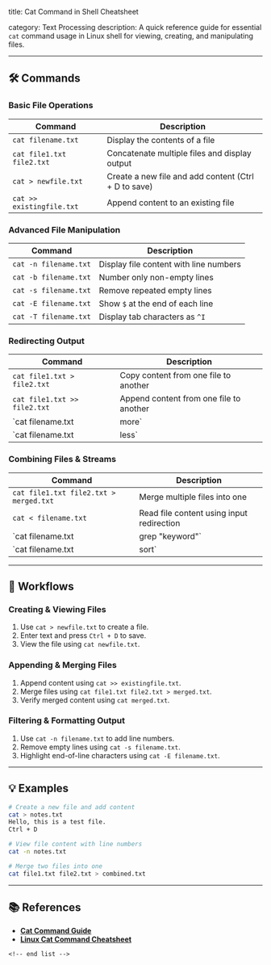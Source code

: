 title: Cat Command in Shell Cheatsheet

category: Text Processing
description: A quick reference guide for essential `cat` command usage in Linux shell for viewing, creating, and manipulating files.

---

## 🛠️ Commands

### **Basic File Operations**

| Command                     | Description                                          |
| --------------------------- | ---------------------------------------------------- |
| `cat filename.txt`        | Display the contents of a file                       |
| `cat file1.txt file2.txt` | Concatenate multiple files and display output        |
| `cat > newfile.txt`       | Create a new file and add content (Ctrl + D to save) |
| `cat >> existingfile.txt` | Append content to an existing file                   |

### **Advanced File Manipulation**

| Command                 | Description                            |
| ----------------------- | -------------------------------------- |
| `cat -n filename.txt` | Display file content with line numbers |
| `cat -b filename.txt` | Number only non-empty lines            |
| `cat -s filename.txt` | Remove repeated empty lines            |
| `cat -E filename.txt` | Show `$` at the end of each line     |
| `cat -T filename.txt` | Display tab characters as `^I`       |

### **Redirecting Output**

| Command                        | Description                             |
| ------------------------------ | --------------------------------------- |
| `cat file1.txt > file2.txt`  | Copy content from one file to another   |
| `cat file1.txt >> file2.txt` | Append content from one file to another |
| `cat filename.txt              | more`                                   |
| `cat filename.txt              | less`                                   |

### **Combining Files & Streams**

| Command                                  | Description                               |
| ---------------------------------------- | ----------------------------------------- |
| `cat file1.txt file2.txt > merged.txt` | Merge multiple files into one             |
| `cat < filename.txt`                   | Read file content using input redirection |
| `cat filename.txt                        | grep "keyword"`                           |
| `cat filename.txt                        | sort`                                     |

---

## 🔄 Workflows

### **Creating & Viewing Files**

1. Use `cat > newfile.txt` to create a file.
2. Enter text and press `Ctrl + D` to save.
3. View the file using `cat newfile.txt`.

### **Appending & Merging Files**

1. Append content using `cat >> existingfile.txt`.
2. Merge files using `cat file1.txt file2.txt > merged.txt`.
3. Verify merged content using `cat merged.txt`.

### **Filtering & Formatting Output**

1. Use `cat -n filename.txt` to add line numbers.
2. Remove empty lines using `cat -s filename.txt`.
3. Highlight end-of-line characters using `cat -E filename.txt`.

---

## 💡 Examples

```sh
# Create a new file and add content
cat > notes.txt
Hello, this is a test file.
Ctrl + D

# View file content with line numbers
cat -n notes.txt

# Merge two files into one
cat file1.txt file2.txt > combined.txt
```

---

## 📚 References

- **[Cat Command Guide](https://www.golinuxcloud.com/cat-command-examples/)**
- **[Linux Cat Command Cheatsheet](https://onecompiler.com/cheatsheets/cat)**

```
<!-- end list -->
```
